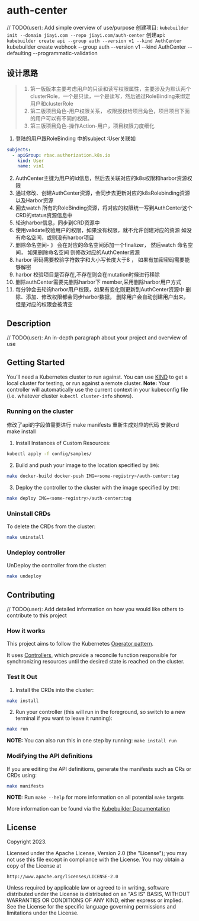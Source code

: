 # auth-center

// TODO(user): Add simple overview of use/purpose
创建项目: `kubebuilder init --domain jiayi.com --repo jiayi.com/auth-center`
创建api: `kubebuilder create api --group auth --version v1 --kind AuthCenter`
kubebuilder create webhook --group auth --version v1 --kind AuthCenter --defaulting --programmatic-validation

## 设计思路

> 1. 第一版版本主要考虑用户的只读和读写权限属性，主要涉及为默认两个clusterRole，一个是只读，一个是读写，然后通过RoleBinding来绑定用户和clusterRole
> 2. 第二版项目角色-用户权限关系， 权限授权给项目角色，项目项目下面的用户可以有不同的权限。
> 3. 第三版项目角色-操作Action-用户，项目权限力度细化

1. 登陆的用户跟RoleBinding 中的subject :User关联如

```yaml
subjects:
  - apiGroup: rbac.authorization.k8s.io
    kind: User
    name: vin1
```

2. AuthCenter主键为用户的id信息，然后去关联对应的k8s权限和harbor资源权限
3. 通过修改、创建AuthCenter资源，会同步去更新对应的k8sRolebinding资源以及Harbor资源
4. 回去watch 所有的RoleBinding资源，将对应的权限统一写到AuthCenter这个CRD的status资源信息中
5. 轮询harbor信息，同步到CRD资源中
6. 使用validate校验用户的权限，如果没有权限，就不允许创建对应的资源 如没有命名空间，或则没有harbor项目
7. 删除命名空间- 》 会在对应的命名空间添加一个finalizer， 然后watch 命名空间， 如果删除命名空间 则修改对应的AuthCenter资源
8. harbor 密码需要校验字符数字和大小写长度大于8 ， 如果有加密密码需要能够解密
9. harbor 校验项目是否存在,不存在则会在mutation时候进行移除
10. 删除authCenter需要先删除harbor下 member,采用删除harbor用户方式
11. 每分钟会去轮询harbor用户权限，如果有变化则更新到AuthCenter资源中   删除、添加、修改权限都会同步harbor数据， 删除用户会自动创建用户出来，但是对应的权限会被清空

## Description

// TODO(user): An in-depth paragraph about your project and overview of use

## Getting Started

You’ll need a Kubernetes cluster to run against. You can use [KIND](https://sigs.k8s.io/kind) to get a local cluster for
testing, or run against a remote cluster.
**Note:** Your controller will automatically use the current context in your kubeconfig file (i.e. whatever
cluster `kubectl cluster-info` shows).

### Running on the cluster

修改了api的字段值需要进行 make manifests 重新生成对应的代码
安装crd make install

1. Install Instances of Custom Resources:

```sh
kubectl apply -f config/samples/
```

2. Build and push your image to the location specified by `IMG`:

```sh
make docker-build docker-push IMG=<some-registry>/auth-center:tag
```

3. Deploy the controller to the cluster with the image specified by `IMG`:

```sh
make deploy IMG=<some-registry>/auth-center:tag
```

### Uninstall CRDs

To delete the CRDs from the cluster:

```sh
make uninstall
```

### Undeploy controller

UnDeploy the controller from the cluster:

```sh
make undeploy
```

## Contributing

// TODO(user): Add detailed information on how you would like others to contribute to this project

### How it works

This project aims to follow the
Kubernetes [Operator pattern](https://kubernetes.io/docs/concepts/extend-kubernetes/operator/).

It uses [Controllers](https://kubernetes.io/docs/concepts/architecture/controller/),
which provide a reconcile function responsible for synchronizing resources until the desired state is reached on the
cluster.

### Test It Out

1. Install the CRDs into the cluster:

```sh
make install
```

2. Run your controller (this will run in the foreground, so switch to a new terminal if you want to leave it running):

```sh
make run
```

**NOTE:** You can also run this in one step by running: `make install run`

### Modifying the API definitions

If you are editing the API definitions, generate the manifests such as CRs or CRDs using:

```sh
make manifests
```

**NOTE:** Run `make --help` for more information on all potential `make` targets

More information can be found via the [Kubebuilder Documentation](https://book.kubebuilder.io/introduction.html)

## License

Copyright 2023.

Licensed under the Apache License, Version 2.0 (the "License");
you may not use this file except in compliance with the License.
You may obtain a copy of the License at

    http://www.apache.org/licenses/LICENSE-2.0

Unless required by applicable law or agreed to in writing, software
distributed under the License is distributed on an "AS IS" BASIS,
WITHOUT WARRANTIES OR CONDITIONS OF ANY KIND, either express or implied.
See the License for the specific language governing permissions and
limitations under the License.

